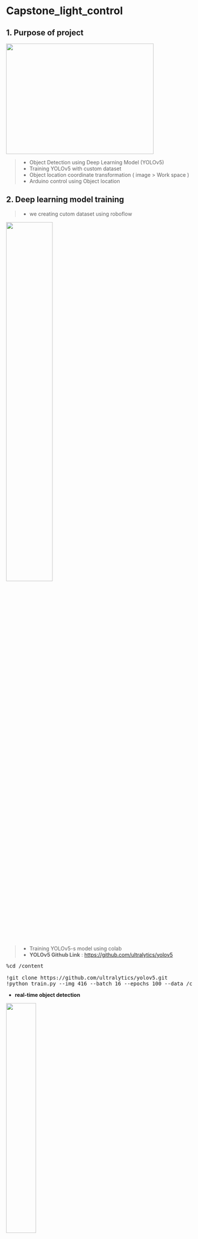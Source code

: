 # Capstone_light_control

## 1.  Purpose of project      
   
<img width="400px" height="300px" src="https://user-images.githubusercontent.com/86545130/180119061-799a947e-2b88-4531-81c1-41283fb3268b.png"/>

> * Object Detection using Deep Learning Model (YOLOv5)
> * Training YOLOv5 with custom dataset
> * Object location coordinate transformation ( image > Work space )
> * Arduino control using Object location

## 2.  Deep learning model training
> * we creating cutom dataset using roboflow

<img width="50%" height="50%" src="https://user-images.githubusercontent.com/86545130/180351159-23034bbc-d689-4661-9c87-6b7c4880634a.PNG"/>

> * Training YOLOv5-s model using colab   
> * **YOLOv5 Github Link** : <https://github.com/ultralytics/yolov5>

<pre>
%cd /content

!git clone https://github.com/ultralytics/yolov5.git
!python train.py --img 416 --batch 16 --epochs 100 --data /content/dataset/data.yaml --cfg ./models/yolov5s.yaml --weights yolov5s.pt 
</pre>

- **real-time object detection**
<img width="40%" height="40%" src="https://user-images.githubusercontent.com/86545130/180363079-408b0d41-e3bd-465e-8cfd-f8201e7db2c5.gif"/>

## 3.  Project Process
<div align="center">
   
**[overview]**         
      <img src="https://user-images.githubusercontent.com/86545130/180368074-3b6c0839-f0ba-4509-b228-573814018591.PNG"/>
      

</div>
<hr/>

<div align="center">   
   
**[Coordinate transformation]**   
   <br/>
   <img src="https://user-images.githubusercontent.com/86545130/180369747-40332580-d8b9-4d88-8acc-f5ec72f3369d.png"/>   
   To control robot arm, we need to coordinate (theta1, theta2)   
</div>   

<br/>
<br/>
<br/>
<div align="center">   
   
   So we converted __object location coordinate(pixel)__ within the image to __(theta1, theta2)__   
  <img src="https://user-images.githubusercontent.com/86545130/180371379-e6474ba0-36c4-4b1f-9456-2b80e544f857.png"/>
   <br/>   
   <br/>   
   <br/>   
   **[Web cam to Real place]**
   <img src="https://user-images.githubusercontent.com/86545130/180373641-5f606168-2dda-45df-9eaf-833ff9bd6df6.png"/>   
   ||Web cam[px]|Real Value[cm]|Scale factor[px/cm]|
   |:---:|:---:|:---:|:---:|
   |1|(245, 270)|(26.5, 20)|(0.1082, 0.0741)|
   |2|(195, 345)|(21.5, 25)|(0.1102, 0.0724)|
   |3|(297, 198)|(31.5, 15)|(0.1060, 0.0758)|
   |4|(135, 198)|(16.5, 15)|(0.1222, 0.0758)|   
   
   So we get average **scale factor (0.1116, 0.0745)**   
   <br/>
   <br/>   
   **[ Real place to Polar]**
   <img src="https://user-images.githubusercontent.com/86545130/180377194-905cd84b-159f-46ce-abba-f8e831d4c784.png"/>
   <img src="https://user-images.githubusercontent.com/86545130/180377478-d7abe982-ebf0-4f3a-a3ee-3265579a1822.png"/>   
   <br/>
   <br/>   
   **[Polar to Arduino]**
   <img src="https://user-images.githubusercontent.com/86545130/180378242-17996de4-7915-485f-abc3-c816ff31be42.png"/>
   ||Radius(r)|Theta2(degree)|
   |:---:|:---:|:---:|
   |1|52.5|92|
   |2|48.5|93|
   |3|15.5|94|
   |4|41.5|95|
   |5|39.5|96|
   |6|35.8|97|
   |7|30.5|100|
   |8|29.5|101|
   |9|26.5|103|
   |10|23.3|106|
   |11|20.0|109|
   |12|17.7|112|
   |13|14.5|117|
   |14|11.0|125|
   |15|9.3|130|
   |16|7.4|135|
   |17|4.7|145|
   |18|2.3|155|
   |19|0.0|175|   
   
   <img src="https://user-images.githubusercontent.com/86545130/180380165-706084f0-2b5e-4301-9521-67cec4252c46.png"/>
</div>   


```python
import numpy as np

# pixel to cm
real_x = (pixel_x) * 0.11165
real_y = (pixel_y) * 0.0745

# cartesian to polar
R = (real_x**2 + real_y**2)**0.5 - 6.5
theta1 = 115 - np.degrees(np.arctan(real_y/real_x))

# r to theta2 (Regression)
if R >= 26.5:
   # 4 order polynomial regression
   theta2 = (-0.0000001)*(R**4) - (0.0004)*(R**3) + (0.0611)*(R**2) -3.1901*(R) + 152.57
else:
   # 3 order polynomial regression
   theta2 = (-0.0012)*(R**3) + (0.1378)*(R**2) -5.3419*(R) + 169.53
```
  
## 4.  Arduino control

<div align="center">
   <img src="https://user-images.githubusercontent.com/86545130/180383710-30c973bd-c989-4d94-aa18-9c4f62bed658.png"/>
</div>   
   

## 5.  Final Result

<img src="https://user-images.githubusercontent.com/86545130/180387815-93a310ba-5656-4025-b5c3-1103ff23682d.gif"/>

<img src="https://user-images.githubusercontent.com/86545130/180388117-e578a14e-d77d-4b76-8e84-605612fd7a8a.gif"/>
